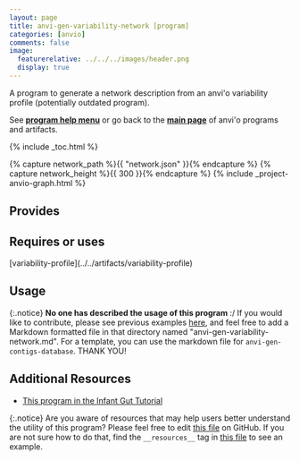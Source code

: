 ```yaml
---
layout: page
title: anvi-gen-variability-network [program]
categories: [anvio]
comments: false
image:
  featurerelative: ../../../images/header.png
  display: true
---
```


A program to generate a network description from an anvi&#39;o variability profile (potentially outdated program).

See **[program help menu](../../../vignette#anvi-gen-variability-network)** or go back to the **[main page](../../)** of anvi'o programs and artifacts.


{% include _toc.html %}
<div id="svg" class="subnetwork"></div>
{% capture network_path %}{{ "network.json" }}{% endcapture %}
{% capture network_height %}{{ 300 }}{% endcapture %}
{% include _project-anvio-graph.html %}


## Provides

<p style="text-align: left" markdown="1"></p>

## Requires or uses

<p style="text-align: left" markdown="1"><span class="artifact-r">[variability-profile](../../artifacts/variability-profile)</span></p>

## Usage


{:.notice}
**No one has described the usage of this program** :/ If you would like to contribute, please see previous examples [here](https://github.com/merenlab/anvio/tree/master/anvio/docs/programs), and feel free to add a Markdown formatted file in that directory named "anvi-gen-variability-network.md". For a template, you can use the markdown file for `anvi-gen-contigs-database`. THANK YOU!


## Additional Resources


* [This program in the Infant Gut Tutorial](https://merenlab.org/tutorials/infant-gut/#visualizing-snv-profiles-as-a-network)


{:.notice}
Are you aware of resources that may help users better understand the utility of this program? Please feel free to edit [this file](https://github.com/merenlab/anvio/tree/master/bin/anvi-gen-variability-network) on GitHub. If you are not sure how to do that, find the `__resources__` tag in [this file](https://github.com/merenlab/anvio/blob/master/bin/anvi-interactive) to see an example.
